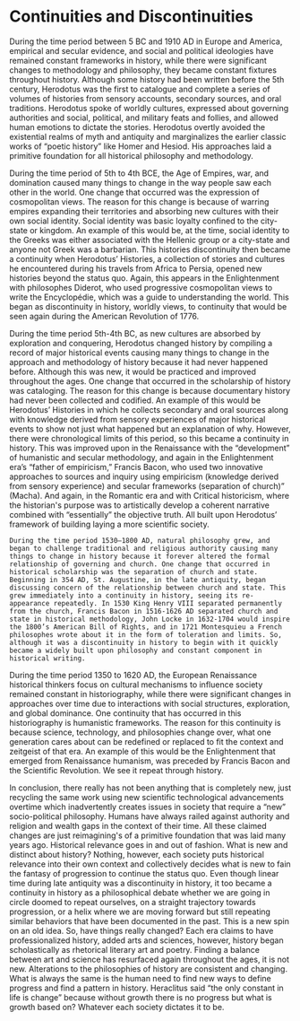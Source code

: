 # Continuities and Discontinuities	

During the time period between 5 BC and 1910 AD in Europe and America, empirical and secular evidence, and social and political ideologies have remained constant frameworks in history, while there were significant changes to methodology and philosophy, they became constant fixtures throughout history. Although some history had been written before the 5th century, Herodotus was the first to catalogue and complete a series of volumes of histories from sensory accounts, secondary sources, and oral traditions. Herodotus spoke of worldly cultures, expressed about governing authorities and social, political, and military feats and follies, and allowed human emotions to dictate the stories. Herodotus overtly avoided the existential realms of myth and antiquity and marginalizes the earlier classic works of “poetic history” like Homer and Hesiod. His approaches laid a primitive foundation for all historical philosophy and methodology. 

During the time period of 5th to 4th BCE, the Age of Empires, war, and domination caused many things to change in the way people saw each other in the world. One change that occurred was the expression of cosmopolitan views. The reason for this change is because of warring empires expanding their territories and absorbing new cultures with their own social identity. Social identity was basic loyalty confined to the city-state or kingdom. An example of this would be, at the time, social identity to the Greeks was either associated with the Hellenic group or a city-state and anyone not Greek was a barbarian. This histories discontinuity then became a continuity when Herodotus’ Histories, a collection of stories and cultures he encountered during his travels from Africa to Persia, opened new histories beyond the status quo. Again, this appears in the Enlightenment with philosophes Diderot, who used progressive cosmopolitan views to write the Encyclopédie, which was a guide to understanding the world. This began as discontinuity in history, worldly views, to continuity that would be seen again during the American Revolution of 1776. 

During the time period 5th-4th BC, as new cultures are absorbed by exploration and conquering, Herodotus changed history by compiling a record of major historical events causing many things to change in the approach and methodology of history because it had never happened before. Although this was new, it would be practiced and improved throughout the ages. One change that occurred in the scholarship of history was cataloging. The reason for this change is because documentary history had never been collected and codified. An example of this would be Herodotus’ Histories in which he collects secondary and oral sources along with knowledge derived from sensory experiences of major historical events to show not just what happened but an explanation of why. However, there were chronological limits of this period, so this became a continuity in history. This was improved upon in the Renaissance with the “development” of humanistic and secular methodology, and again in the Enlightenment era’s “father of empiricism,” Francis Bacon, who used two innovative approaches to sources and inquiry using empiricism (knowledge derived from sensory experience) and secular frameworks (separation of church)” (Macha). And again, in the Romantic era and with Critical historicism, where the historian's purpose was to artistically develop a coherent narrative combined with “essentially” the objective truth. All built upon Herodotus’ framework of building laying a more scientific society. 

	During the time period 1530–1800 AD, natural philosophy grew, and began to challenge traditional and religious authority causing many things to change in history because it forever altered the formal relationship of governing and church. One change that occurred in historical scholarship was the separation of church and state. Beginning in 354 AD, St. Augustine, in the late antiquity, began discussing concern of the relationship between church and state. This grew immediately into a continuity in history, seeing its re-appearance repeatedly. In 1530 King Henry VIII separated permanently from the church, Francis Bacon in 1516-1626 AD separated church and state in historical methodology, John Locke in 1632-1704 would inspire the 1800’s American Bill of Rights, and in 1721 Montesquieu a French philosophes wrote about it in the form of toleration and limits. So, although it was a discontinuity in history to begin with it quickly became a widely built upon philosophy and constant component in historical writing. 

During the time period 1350 to 1620 AD, the European Renaissance historical thinkers focus on cultural mechanisms to influence society remained constant in historiography, while there were significant changes in approaches over time due to interactions with social structures, exploration, and global dominance. One continuity that has occurred in this historiography is humanistic frameworks. The reason for this continuity is because science, technology, and philosophies change over, what one generation cares about can be redefined or replaced to fit the context and zeitgeist of that era. An example of this would be the Enlightenment that emerged from Renaissance humanism, was preceded by Francis Bacon and the Scientific Revolution. We see it repeat through history. 

In conclusion, there really has not been anything that is completely new, just recycling the same work using new scientific technological advancements overtime which inadvertently creates issues in society that require a “new” socio-political philosophy. Humans have always railed against authority and religion and wealth gaps in the context of their time. All these claimed changes are just reimagining's of a primitive foundation that was laid many years ago. Historical relevance goes in and out of fashion. What is new and distinct about history? Nothing, however, each society puts historical relevance into their own context and collectively decides what is new to fain the fantasy of progression to continue the status quo. Even though linear time during late antiquity was a discontinuity in history, it too became a continuity in history as a philosophical debate whether we are going in circle doomed to repeat ourselves, on a straight trajectory towards progression, or a helix where we are moving forward but still repeating similar behaviors that have been documented in the past. This is a new spin on an old idea. So, have things really changed? Each era claims to have professionalized history, added arts and sciences, however, history began scholastically as rhetorical literary art and poetry. Finding a balance between art and science has resurfaced again throughout the ages, it is not new. Alterations to the philosophies of history are consistent and changing. What is always the same is the human need to find new ways to define progress and find a pattern in history. Heraclitus said “the only constant in life is change” because without growth there is no progress but what is growth based on? Whatever each society dictates it to be. 

 